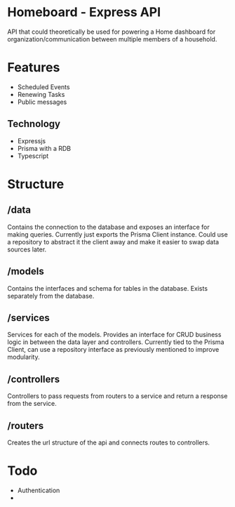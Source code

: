 # Homeboard - Express API

API that could theoretically be used for powering a Home dashboard for organization/communication between multiple members of a household. 


# Features
 - Scheduled Events
 - Renewing Tasks
 - Public messages

## Technology
- Expressjs
- Prisma with a RDB
- Typescript

# Structure

## /data
Contains the connection to the database and exposes an interface for making queries. Currently just exports the Prisma Client instance. Could use a repository to abstract it the client away and make it easier to swap data sources later.

## /models
Contains the interfaces and schema for tables in the database. Exists separately from the database.

## /services
Services for each of the models. Provides an interface for CRUD business logic in between the data layer and controllers. Currently tied to the Prisma Client, can use a repository interface as previously mentioned to improve modularity.

## /controllers
Controllers to pass requests from routers to a service and return a response from the service.

## /routers
Creates the url structure of the api and connects routes to controllers.

# Todo
  - Authentication
  - 
